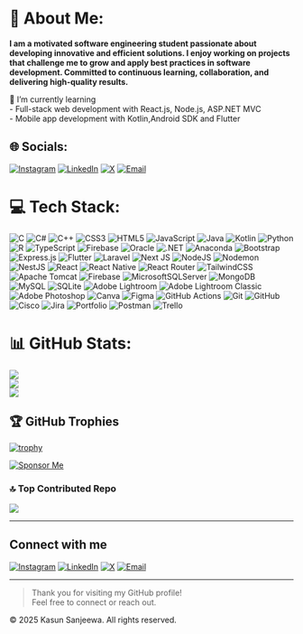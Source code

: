 # 💫 About Me:

**I am a motivated software engineering student passionate about developing innovative and efficient solutions. I enjoy working on projects that challenge me to grow and apply best practices in software development. Committed to continuous learning, collaboration, and delivering high-quality results.**

🌱 I’m currently learning<br>- Full-stack web development with React.js, Node.js, ASP.NET MVC<br>- Mobile app development with Kotlin,Android SDK and Flutter


## 🌐 Socials:
[![Instagram](https://img.shields.io/badge/Instagram-E4405F?style=for-the-badge&logo=instagram&logoColor=white)](https://www.instagram.com/_kasun__sanjeewa__)
[![LinkedIn](https://img.shields.io/badge/LinkedIn-0077B5?style=for-the-badge&logo=linkedin&logoColor=white)](https://www.linkedin.com/in/kasun-sanjeewa-0b4152277/)
[![X](https://img.shields.io/badge/X-000000?style=for-the-badge&logo=x&logoColor=white)](https://x.com/SanjeewaKa)
[![Email](https://img.shields.io/badge/Email-D14836?style=for-the-badge&logo=gmail&logoColor=white)](mailto:kasunsanjeewa2002@gmail.com)


# 💻 Tech Stack:
![C](https://img.shields.io/badge/C-00599C?style=for-the-badge&logo=c&logoColor=white)
![C#](https://img.shields.io/badge/C%23-239120?style=for-the-badge&logo=csharp&logoColor=white)
![C++](https://img.shields.io/badge/C%2B%2B-00599C?style=for-the-badge&logo=c%2B%2B&logoColor=white)
![CSS3](https://img.shields.io/badge/CSS3-1572B6?style=for-the-badge&logo=css3&logoColor=white)
![HTML5](https://img.shields.io/badge/HTML5-E34F26?style=for-the-badge&logo=html5&logoColor=white)
![JavaScript](https://img.shields.io/badge/JavaScript-323330?style=for-the-badge&logo=javascript&logoColor=F7DF1E)
![Java](https://img.shields.io/badge/Java-ED8B00?style=for-the-badge&logo=openjdk&logoColor=white)
![Kotlin](https://img.shields.io/badge/Kotlin-7F52FF?style=for-the-badge&logo=kotlin&logoColor=white)
![Python](https://img.shields.io/badge/Python-3670A0?style=for-the-badge&logo=python&logoColor=ffdd54)
![R](https://img.shields.io/badge/R-276DC3?style=for-the-badge&logo=r&logoColor=white)
![TypeScript](https://img.shields.io/badge/TypeScript-007ACC?style=for-the-badge&logo=typescript&logoColor=white)
![Firebase](https://img.shields.io/badge/Firebase-039BE5?style=for-the-badge&logo=firebase&logoColor=white)
![Oracle](https://img.shields.io/badge/Oracle-F80000?style=for-the-badge&logo=oracle&logoColor=white)
![.NET](https://img.shields.io/badge/.NET-5C2D91?style=for-the-badge&logo=.net&logoColor=white)
![Anaconda](https://img.shields.io/badge/Anaconda-44A833?style=for-the-badge&logo=anaconda&logoColor=white)
![Bootstrap](https://img.shields.io/badge/Bootstrap-8511FA?style=for-the-badge&logo=bootstrap&logoColor=white)
![Express.js](https://img.shields.io/badge/Express.js-404d59?style=for-the-badge&logo=express&logoColor=61DAFB)
![Flutter](https://img.shields.io/badge/Flutter-02569B?style=for-the-badge&logo=flutter&logoColor=white)
![Laravel](https://img.shields.io/badge/Laravel-FF2D20?style=for-the-badge&logo=laravel&logoColor=white)
![Next JS](https://img.shields.io/badge/Next-black?style=for-the-badge&logo=next.js&logoColor=white)
![NodeJS](https://img.shields.io/badge/Node.js-6DA55F?style=for-the-badge&logo=node.js&logoColor=white)
![Nodemon](https://img.shields.io/badge/Nodemon-323330?style=for-the-badge&logo=nodemon&logoColor=BBDEAD)
![NestJS](https://img.shields.io/badge/NestJS-E0234E?style=for-the-badge&logo=nestjs&logoColor=white)
![React](https://img.shields.io/badge/React-20232A?style=for-the-badge&logo=react&logoColor=61DAFB)
![React Native](https://img.shields.io/badge/React_Native-20232A?style=for-the-badge&logo=react&logoColor=61DAFB)
![React Router](https://img.shields.io/badge/React_Router-CA4245?style=for-the-badge&logo=react-router&logoColor=white)
![TailwindCSS](https://img.shields.io/badge/TailwindCSS-38B2AC?style=for-the-badge&logo=tailwind-css&logoColor=white)
![Apache Tomcat](https://img.shields.io/badge/Apache_Tomcat-F8DC75?style=for-the-badge&logo=apache-tomcat&logoColor=black)
![Firebase](https://img.shields.io/badge/Firebase-A08021?style=for-the-badge&logo=firebase&logoColor=ffcd34)
![MicrosoftSQLServer](https://img.shields.io/badge/Microsoft_SQL_Server-CC2927?style=for-the-badge&logo=microsoft-sql-server&logoColor=white)
![MongoDB](https://img.shields.io/badge/MongoDB-4EA94B?style=for-the-badge&logo=mongodb&logoColor=white)
![MySQL](https://img.shields.io/badge/MySQL-4479A1?style=for-the-badge&logo=mysql&logoColor=white)
![SQLite](https://img.shields.io/badge/SQLite-07405E?style=for-the-badge&logo=sqlite&logoColor=white)
![Adobe Lightroom](https://img.shields.io/badge/Adobe_Lightroom-31A8FF?style=for-the-badge&logo=adobe-lightroom&logoColor=white)
![Adobe Lightroom Classic](https://img.shields.io/badge/Adobe_Lightroom_Classic-31A8FF?style=for-the-badge&logo=adobe-lightroom-classic&logoColor=white)
![Adobe Photoshop](https://img.shields.io/badge/Adobe_Photoshop-31A8FF?style=for-the-badge&logo=adobe-photoshop&logoColor=white)
![Canva](https://img.shields.io/badge/Canva-00C4CC?style=for-the-badge&logo=canva&logoColor=white)
![Figma](https://img.shields.io/badge/Figma-F24E1E?style=for-the-badge&logo=figma&logoColor=white)
![GitHub Actions](https://img.shields.io/badge/GitHub_Actions-2671E5?style=for-the-badge&logo=githubactions&logoColor=white)
![Git](https://img.shields.io/badge/Git-F05033?style=for-the-badge&logo=git&logoColor=white)
![GitHub](https://img.shields.io/badge/GitHub-121011?style=for-the-badge&logo=github&logoColor=white)
![Cisco](https://img.shields.io/badge/Cisco-049FD9?style=for-the-badge&logo=cisco&logoColor=black)
![Jira](https://img.shields.io/badge/Jira-0A0FFF?style=for-the-badge&logo=jira&logoColor=white)
![Portfolio](https://img.shields.io/badge/Portfolio-000000?style=for-the-badge&logo=firefox&logoColor=FF7139)
![Postman](https://img.shields.io/badge/Postman-FF6C37?style=for-the-badge&logo=postman&logoColor=white)
![Trello](https://img.shields.io/badge/Trello-026AA7?style=for-the-badge&logo=trello&logoColor=white)

# 📊 GitHub Stats:
![](https://github-readme-stats.vercel.app/api?username=Kasunsanjeewa2002sanju&theme=github_dark_dimmed&hide_border=true&include_all_commits=true&count_private=true)<br/>
![](https://nirzak-streak-stats.vercel.app/?user=Kasunsanjeewa2002sanju&theme=github_dark_dimmed&hide_border=true)<br/>
![](https://github-readme-stats.vercel.app/api/top-langs/?username=Kasunsanjeewa2002sanju&theme=github_dark_dimmed&hide_border=true&include_all_commits=true&count_private=true&layout=compact)

## 🏆 GitHub Trophies
[![trophy](https://github-profile-trophy.vercel.app/?username=Kasunsanjeewa2002sanju&theme=radical)](https://github.com/ryo-ma/github-profile-trophy)

[![Sponsor Me](https://img.shields.io/badge/Sponsor-❤-ff69b4?style=for-the-badge)](https://www.buymeacoffee.com/KasunSanjeewa)


### 🔝 Top Contributed Repo
![](https://github-contributor-stats.vercel.app/api?username=Kasunsanjeewa2002sanju&limit=5&theme=dark&combine_all_yearly_contributions=true)

---

## Connect with me
[![Instagram](https://img.shields.io/badge/Instagram-E4405F?style=for-the-badge&logo=instagram&logoColor=white)](https://www.instagram.com/_kasun__sanjeewa__)
[![LinkedIn](https://img.shields.io/badge/LinkedIn-0077B5?style=for-the-badge&logo=linkedin&logoColor=white)](https://www.linkedin.com/in/kasun-sanjeewa-0b4152277/)
[![X](https://img.shields.io/badge/X-000000?style=for-the-badge&logo=x&logoColor=white)](https://x.com/SanjeewaKa)
[![Email](https://img.shields.io/badge/Email-D14836?style=for-the-badge&logo=gmail&logoColor=white)](mailto:kasunsanjeewa2002@gmail.com)



---

> Thank you for visiting my GitHub profile!  
> Feel free to connect or reach out.

© 2025 Kasun Sanjeewa. All rights reserved.


<!-- Proudly created with GPRM ( https://gprm.itsvg.in ) -->
